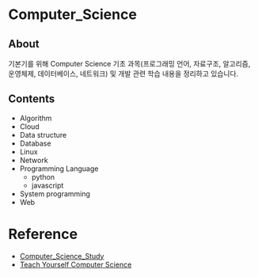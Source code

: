 # Computer_Science



## About
기본기를 위해 Computer Science 기초 과목(프로그래밍 언어, 자료구조, 알고리즘, 운영체제, 데이터베이스, 네트워크) 및 개발 관련 학습 내용을 정리하고 있습니다.

## Contents
- Algorithm
- Cloud
- Data structure
- Database
- Linux
- Network
- Programming Language
   - python
   - javascript
- System programming
- Web

# Reference
- [Computer_Science_Study](https://github.com/kkw-11/Computer_Science_Study)
- [Teach Yourself Computer Science](https://github.com/minnsane/TeachYourselfCS-KR)
